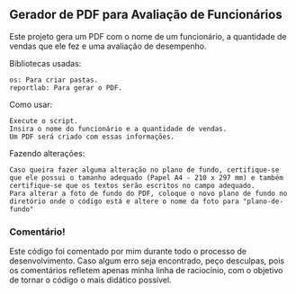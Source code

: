 ## Gerador de PDF para Avaliação de Funcionários

Este projeto gera um PDF com o nome de um funcionário, a quantidade de vendas que ele fez e uma avaliação de desempenho.

Bibliotecas usadas:

    os: Para criar pastas.
    reportlab: Para gerar o PDF.

Como usar:

    Execute o script.
    Insira o nome do funcionário e a quantidade de vendas.
    Um PDF será criado com essas informações.

Fazendo alterações:

    Caso queira fazer alguma alteração no plano de fundo, certifique-se que ele possui o tamanho adequado (Papel A4 - 210 x 297 mm) e também certifique-se que os textos serão escritos no campo adequado.
    Para alterar a foto de fundo do PDF, coloque o novo plano de fundo no diretório onde o código está e altere o nome da foto para "plano-de-fundo"

### Comentário!

Este código foi comentado por mim durante todo o processo de desenvolvimento. Caso algum erro seja encontrado, peço desculpas, pois os comentários refletem apenas minha linha de raciocínio, com o objetivo de tornar o código o mais didático possível.
